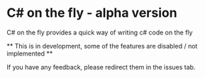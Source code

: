 # C# on the fly - alpha version


C# on the fly provides a quick way of writing c# code on the fly

** This is in development, some of the features are disabled / not implemented **

If you have any feedback, please redirect them in the issues tab.
